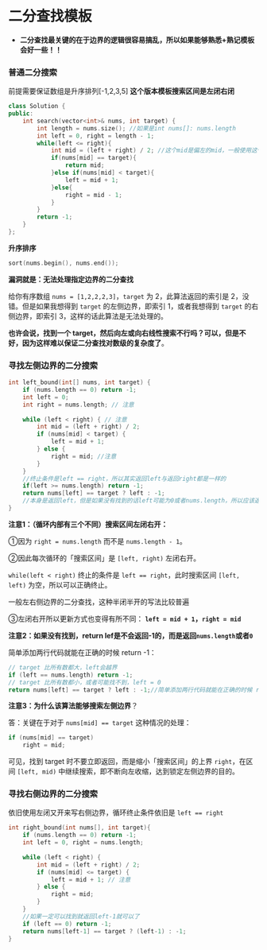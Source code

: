 # 二分查找模板

* **二分查找最关键的在于边界的逻辑很容易搞乱，所以如果能够熟悉+熟记模板会好一些！！**

### 普通二分搜索

前提需要保证数组是升序排列\[-1,2,3,5\] **这个版本模板搜索区间是左闭右闭**

```cpp
class Solution {
public:
    int search(vector<int>& nums, int target) {
        int length = nums.size(); //如果是int nums[]: nums.length
        int left = 0, right = length - 1;
        while(left <= right){
            int mid = (left + right) / 2; //这个mid是偏左的mid，一般使用这个mid会好一些
            if(nums[mid] == target){
                return mid;
            }else if(nums[mid] < target){
                left = mid + 1;
            }else{
                right = mid - 1;
            }
        }
        return -1;
    }
};
```

**升序排序**

```cpp
sort(nums.begin(), nums.end());
```

**漏洞就是：无法处理指定边界的二分查找**

 给你有序数组 `nums = [1,2,2,2,3]`，`target` 为 2，此算法返回的索引是 2，没错。但是如果我想得到 `target` 的左侧边界，即索引 1，或者我想得到 `target` 的右侧边界，即索引 3，这样的话此算法是无法处理的。

 **也许会说，找到一个 target，然后向左或向右线性搜索不行吗？可以，但是不好，因为这样难以保证二分查找对数级的复杂度了**。

### 寻找左侧边界的二分搜索

```cpp
int left_bound(int[] nums, int target) {
    if (nums.length == 0) return -1;
    int left = 0;
    int right = nums.length; // 注意
    
    while (left < right) { // 注意
        int mid = (left + right) / 2;
        if (nums[mid] < target) {
            left = mid + 1; 
        } else {
            right = mid; //注意
        }
    }
    //终止条件是left == right，所以其实返回left与返回right都是一样的
    if(left >= nums.length) return -1;
    return nums[left] == target ? left : -1; 
    //本身是返回left，但是如果没有找到的话left可能为0或者nums.length，所以应该返回-1
}
```

**注意1：（循环内部有三个不同）搜索区间左闭右开：**

①因为 `right = nums.length` 而不是 `nums.length - 1`。

②因此每次循环的「搜索区间」是 `[left, right)` 左闭右开。

`while(left < right)` 终止的条件是 `left == right`，此时搜索区间 `[left, left)` 为空，所以可以正确终止。

一般左右侧边界的二分查找，这种半闭半开的写法比较普遍

③左闭右开所以更新方式也变得有所不同： **`left = mid + 1`，`right = mid`**

**注意2：如果没有找到，return lef是不会返回-1的，而是返回`nums.length`**或者**`0`**

简单添加两行代码就能在正确的时候 return -1：

```cpp
// target 比所有数都大，left会越界
if (left == nums.length) return -1;
// target 比所有数都小，或者可能找不到，left = 0
return nums[left] == target ? left : -1;//简单添加两行代码就能在正确的时候 return -1：
```

**注意3：为什么该算法能够搜索左侧边界**？

答：关键在于对于 `nums[mid] == target` 这种情况的处理：

```cpp
if (nums[mid] == target)
    right = mid;
```

可见，找到 target 时不要立即返回，而是缩小「搜索区间」的上界 `right`，在区间 `[left, mid)` 中继续搜索，即不断向左收缩，达到锁定左侧边界的目的。

### 寻找**右**侧边界的二分搜索

依旧使用左闭又开来写右侧边界，循环终止条件依旧是 `left == right`

```cpp
int right_bound(int nums[], int target){
    if (nums.length == 0) return -1;
    int left = 0, right = nums.length;
    
    while (left < right) {
        int mid = (left + right) / 2;
        if (nums[mid] <= target) {
            left = mid + 1; // 注意
        } else {
            right = mid;
        }
    }
    //如果一定可以找到就返回left-1就可以了
    if (left == 0) return -1;
    return nums[left-1] == target ? (left-1) : -1;
}
```

